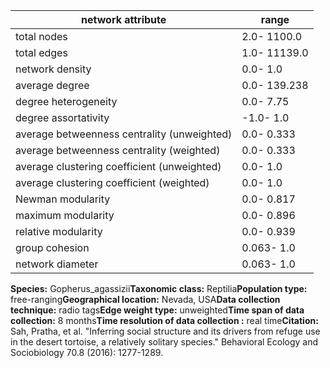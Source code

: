 network attribute|range
---|---
total nodes|2.0- 1100.0
total edges|1.0- 11139.0
network density|0.0- 1.0
average degree|0.0- 139.238
degree heterogeneity|0.0- 7.75
degree assortativity|-1.0- 1.0
average betweenness centrality (unweighted)|0.0- 0.333
average betweenness centrality (weighted)|0.0- 0.333
average clustering coefficient (unweighted)|0.0- 1.0
average clustering coefficient (weighted)|0.0- 1.0
Newman modularity|0.0- 0.817
maximum modularity|0.0- 0.896
relative modularity|0.0- 0.939
group cohesion|0.063- 1.0
network diameter|0.063- 1.0
**Species:** Gopherus_agassizii**Taxonomic class:** Reptilia**Population type:** free-ranging**Geographical location:** Nevada, USA**Data collection technique:** radio tags**Edge weight type:** unweighted**Time span of data collection:** 8 months**Time resolution of data collection :** real time**Citation:** Sah, Pratha, et al. "Inferring social structure and its drivers from refuge use in the desert tortoise, a relatively solitary species." Behavioral Ecology and Sociobiology 70.8 (2016): 1277-1289.